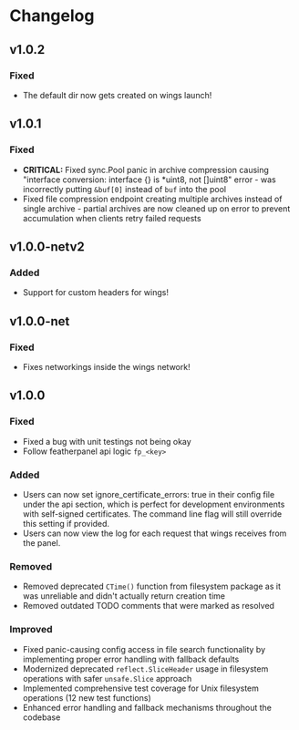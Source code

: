 # Changelog

## v1.0.2

### Fixed

- The default dir now gets created on wings launch!

## v1.0.1

### Fixed
* **CRITICAL:** Fixed sync.Pool panic in archive compression causing "interface conversion: interface {} is *uint8, not []uint8" error - was incorrectly putting `&buf[0]` instead of `buf` into the pool
* Fixed file compression endpoint creating multiple archives instead of single archive - partial archives are now cleaned up on error to prevent accumulation when clients retry failed requests

## v1.0.0-netv2

### Added
* Support for custom headers for wings!

## v1.0.0-net

### Fixed
* Fixes networkings inside the wings network!

## v1.0.0

### Fixed
* Fixed a bug with unit testings not being okay
* Follow featherpanel api logic `fp_<key>`

### Added
* Users can now set ignore_certificate_errors: true in their config file under the api section, which is perfect for development environments with self-signed certificates. The command line flag will still override this setting if provided.
* Users can now view the log for each request that wings receives from the panel.

### Removed
* Removed deprecated `CTime()` function from filesystem package as it was unreliable and didn't actually return creation time
* Removed outdated TODO comments that were marked as resolved

### Improved
* Fixed panic-causing config access in file search functionality by implementing proper error handling with fallback defaults
* Modernized deprecated `reflect.SliceHeader` usage in filesystem operations with safer `unsafe.Slice` approach
* Implemented comprehensive test coverage for Unix filesystem operations (12 new test functions)
* Enhanced error handling and fallback mechanisms throughout the codebase